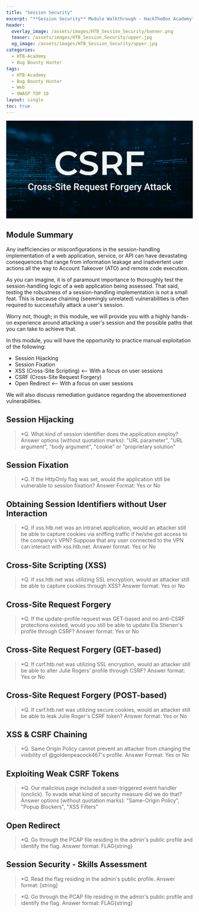 ```yaml
---
title: "Session Security"
excerpt: "**Session Security** Module Walkthrough - HackTheBox Academy"
header:
  overlay_image: /assets/images/HTB_Session_Security/banner.png
  teaser: /assets/images/HTB_Session_Security/upper.jpg
  og_image: /assets/images/HTB_Session_Security/upper.jpg
categories:
  - HTB-Academy
  - Bug Bounty Hunter
tags:
  - HTB-Academy
  - Bug Bounty Hunter
  - Web
  - OWASP TOP 10
layout: single
toc: true
---
```

![image-center](\assets\images\HTB_Session_Security\upper.jpg)
## Module Summary

Any inefficiencies or misconfigurations in the session-handling implementation of a web application, service, or API can have devastating consequences that range from information leakage and inadvertent user actions all the way to Account Takeover (ATO) and remote code execution.

As you can imagine, it is of paramount importance to thoroughly test the session-handling logic of a web application being assessed. That said, testing the robustness of a session-handling implementation is not a small feat. This is because chaining (seemingly unrelated) vulnerabilities is often required to successfully attack a user's session.

Worry not, though; in this module, we will provide you with a highly hands-on experience around attacking a user's session and the possible paths that you can take to achieve that.

In this module, you will have the opportunity to practice manual exploitation of the following:

  - Session Hijacking
  - Session Fixation
  - XSS (Cross-Site Scripting) <-- With a focus on user sessions
  - CSRF (Cross-Site Request Forgery)
  - Open Redirect <-- With a focus on user sessions
  
We will also discuss remediation guidance regarding the abovementioned vulnerabilities.

## Session Hijacking

>*Q. What kind of session identifier does the application employ? Answer options (without quotation marks): "URL parameter", "URL argument", "body argument", "cookie" or "proprietary solution"

## Session Fixation

>*Q. If the HttpOnly flag was set, would the application still be vulnerable to session fixation? Answer Format: Yes or No

## Obtaining Session Identifiers without User Interaction

>*Q. If xss.htb.net was an intranet application, would an attacker still be able to capture cookies via sniffing traffic if he/she got access to the company's VPN? Suppose that any user connected to the VPN can interact with xss.htb.net. Answer format: Yes or No

## Cross-Site Scripting (XSS)

>*Q. If xss.htb.net was utilizing SSL encryption, would an attacker still be able to capture cookies through XSS? Answer format: Yes or No

## Cross-Site Request Forgery

>*Q. If the update-profile request was GET-based and no anti-CSRF protections existed, would you still be able to update Ela Stienen's profile through CSRF? Answer format: Yes or No

## Cross-Site Request Forgery (GET-based)

>*Q. If csrf.htb.net was utilizing SSL encryption, would an attacker still be able to alter Julie Rogers' profile through CSRF? Answer format: Yes or No

## Cross-Site Request Forgery (POST-based)

>*Q. If csrf.htb.net was utilizing secure cookies, would an attacker still be able to leak Julie Roger's CSRF token? Answer format: Yes or No

## XSS & CSRF Chaining

>*Q. Same Origin Policy cannot prevent an attacker from changing the visibility of @goldenpeacock467's profile. Answer Format: Yes or No

## Exploiting Weak CSRF Tokens

>*Q. Our malicious page included a user-triggered event handler (onclick). To evade what kind of security measure did we do that? Answer options (without quotation marks): "Same-Origin Policy", "Popup Blockers", "XSS Filters"

## Open Redirect

>*Q. Go through the PCAP file residing in the admin's public profile and identify the flag. Answer format: FLAG{string} 

## Session Security - Skills Assessment

>*Q. Read the flag residing in the admin's public profile. Answer format: [string]

>*Q. Go through the PCAP file residing in the admin's public profile and identify the flag. Answer format: FLAG{string}
